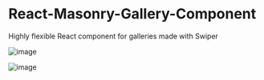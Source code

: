 # React-Masonry-Gallery-Component
Highly flexible React component for galleries made with Swiper

![image](https://github.com/user-attachments/assets/7e506b53-87cd-4c92-a0c1-c54fbbe77c56)

![image](https://github.com/user-attachments/assets/3f6b87a3-909b-4cf7-95d0-b6d8e7ec4224)


